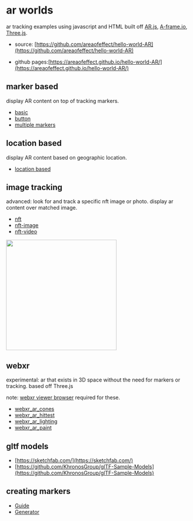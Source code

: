 # ar worlds
ar tracking examples using javascript and HTML built off [AR.js](https://ar-js-org.github.io/AR.js-Docs/), [A-frame.io](https://aframe.io/), [Three.js](https://threejs.org/).

* source: [https://github.com/areaofeffect/hello-world-AR](https://github.com/areaofeffect/hello-world-AR)

* github pages:[https://areaofeffect.github.io/hello-world-AR/](https://areaofeffect.github.io/hello-world-AR/)

## marker based

display AR content on top of tracking markers.

* [basic](https://areaofeffect.github.io/hello-world-AR/marker-based/basic)
* [button](https://areaofeffect.github.io/hello-world-AR/marker-based/button.html)
* [multiple markers](https://areaofeffect.github.io/hello-world-AR/marker-based/multiple-independent-marker.html)

## location based

display AR content based on geographic location.

* [location based](https://areaofeffect.github.io/hello-world-AR/location-based)

## image tracking

advanced: look for and track a specific nft image or photo. display ar content over matched image.

* [nft](https://areaofeffect.github.io/hello-world-AR/image-tracking/nft)
* [nft-image](https://areaofeffect.github.io/hello-world-AR/image-tracking/nft-image)
* [nft-video](https://areaofeffect.github.io/hello-world-AR/image-tracking/nft-video)

<img src="https://raw.githubusercontent.com/brunokruse/hello-world-AR/main/image-tracking/nft-image/image.png?token=AAAMJD5Q7NKC42GG7TA4NN3BTZFOS" width="300" height="300">

## webxr

experimental: ar that exists in 3D space without the need for markers or tracking. based off Three.js

note: [webxr viewer browser](https://apps.apple.com/us/app/webxr-viewer/id1295998056) required for these. 

* [webxr_ar_cones](https://areaofeffect.github.io/hello-world-AR/webxr/webxr_ar_cones.html)
* [webxr_ar_hittest](https://areaofeffect.github.io/hello-world-AR/webxr/webxr_ar_hittest.html)
* [webxr_ar_lighting](https://areaofeffect.github.io/hello-world-AR/webxr/webxr_ar_lighting.html)
* [webxr_ar_paint](https://areaofeffect.github.io/hello-world-AR/webxr/webxr_ar_paint.html)


## gltf models

- [https://sketchfab.com/](https://sketchfab.com/)
- [https://github.com/KhronosGroup/glTF-Sample-Models](https://github.com/KhronosGroup/glTF-Sample-Models)


## creating markers

* [Guide](https://github.com/Carnaux/NFT-Marker-Creator/wiki/Creating-good-markers)
* [Generator](https://carnaux.github.io/NFT-Marker-Creator/#/)
